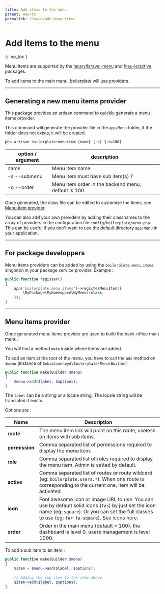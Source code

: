 ```yaml
---
title: Add items to the menu
parent: How-to
permalink: /howto/add-menu-items
---
```


# Add items to the menu
{: .no_toc }

Menu items are supported by the [lavary/laravel-menu](https://github.com/lavary/laravel-menu) and [hieu-le/active](https://github.com/letrunghieu/active) packages.

To add items to the main menu, boilerplate will use providers.

--- 

## Generating a new menu items provider

This package provides an artisan command to quickly generate a menu items provider.

This command will generate the provider file in the `app/Menu` folder, if the folder does not exists, it will be created.

```bash
php artisan boilerplate:menuitem {name} {-s} {-o=100}
```

| option / argument | description |
|---|---|
| name | Menu item name |
| -s --submenu | Menu item must have sub item(s) ? |
| -o --order | Menu item order in the backend menu, default is 100 |

Once generated, the class file can be edited to customize the items, see [Menu item provider](#menu-items-provider)

You can also add your own providers by adding their classnames to the array of providers in the configuration file
`config/boilerplate/menu.php`. This can be useful if you don't want to use the default directory `app/Menu` in your 
application.

---

## For package developpers

Menu items providers can be added by using the `boilerplate.menu.items` singleton in your 
package service provider. Example : 

```php
public function register()
{
    app('boilerplate.menu.items')->registerMenuItem([
        \MyPackage\MyNamespace\MyMenu::class,
    ]);
}
```

---

## Menu items provider

Once generated menu items provider are used to build the back-office main menu. 

You will find a method `make` inside where items are added. 

To add an item at the root of the menu, you have to call the `add` method on `$menu` (instance of `Sebastienheyd\Boilerplate\Menu\Builder`) 

```php
public function make(Builder $menu)
{
    $menu->add($label, $options);
}
```

The `label` can be a string or a locale string. The locale string will be translated if exists.

Options are :

| Name | Description |
|---|---|
| **route** | The menu item link will point on this route, useless on items with sub items. |
| **permission** | Comma separated list of permissions required to display the menu item. |
| **role** | Comma separated list of roles required to display the menu item. Admin is setted by default. |
| **active**| Comma separated list of routes or route wildcard (eg: `boilerplate.users.*`). When one route is corresponding to the current one, item will be activated |
| **icon** | Font awesome icon or image URL to use. You can use by default solid icons (`fas`) by just set the icon name (eg: `square`). Or you can set the full classes to use (eg: `far fa-square`). [See icons here](https://fontawesome.com/icons?d=gallery&m=free). |
| **order** | Order in the main menu (default = 100), the dashboard is level 0, users management is level 1000. |

To add a sub item to an item :

```php
public function make(Builder $menu)
{
    $item = $menu->add($label, $options);
    
    // Adding the sub item to the item above.
    $item->add($label, $options);
}
``` 